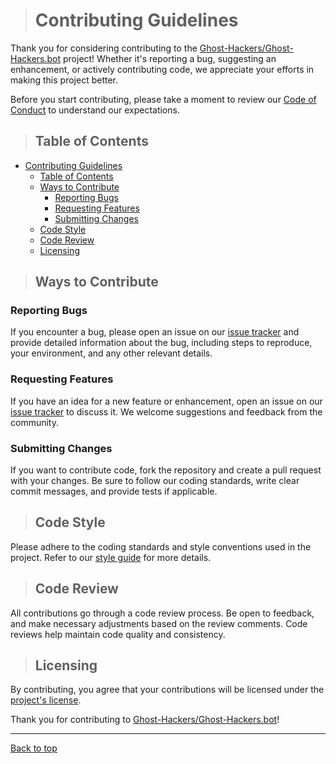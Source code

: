 > # Contributing Guidelines

Thank you for considering contributing to the [Ghost-Hackers/Ghost-Hackers.bot](https://github.com/Ghost-Hackers/Ghost-Hackers.bot) project! Whether it's reporting a bug, suggesting an enhancement, or actively contributing code, we appreciate your efforts in making this project better.

Before you start contributing, please take a moment to review our [Code of Conduct](CODE_OF_CONDUCT.md) to understand our expectations.

> ## Table of Contents

- [Contributing Guidelines](#contributing-guidelines)
  - [Table of Contents](#table-of-contents)
  - [Ways to Contribute](#ways-to-contribute)
    - [Reporting Bugs](#reporting-bugs)
    - [Requesting Features](#requesting-features)
    - [Submitting Changes](#submitting-changes)
  - [Code Style](#code-style)
  - [Code Review](#code-review)
  - [Licensing](#licensing)

> ## Ways to Contribute

### Reporting Bugs

If you encounter a bug, please open an issue on our [issue tracker](https://github.com/Ghost-Hackers/Ghost-Hackers.bot/issues) and provide detailed information about the bug, including steps to reproduce, your environment, and any other relevant details.

### Requesting Features

If you have an idea for a new feature or enhancement, open an issue on our [issue tracker](https://github.com/Ghost-Hackers/Ghost-Hackers.bot/issues) to discuss it. We welcome suggestions and feedback from the community.

### Submitting Changes

If you want to contribute code, fork the repository and create a pull request with your changes. Be sure to follow our coding standards, write clear commit messages, and provide tests if applicable.

> ## Code Style

Please adhere to the coding standards and style conventions used in the project. Refer to our [style guide](/docs/guides/ethereal-style-codex.md) for more details.

> ## Code Review

All contributions go through a code review process. Be open to feedback, and make necessary adjustments based on the review comments. Code reviews help maintain code quality and consistency.

> ## Licensing

By contributing, you agree that your contributions will be licensed under the [project's license](LICENSE).

Thank you for contributing to [Ghost-Hackers/Ghost-Hackers.bot](https://github.com/Ghost-Hackers/Ghost-Hackers.bot)!

---
[Back to top](#contributing-guidelines)